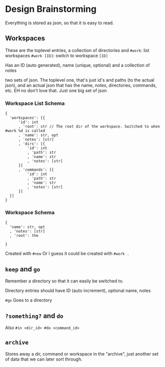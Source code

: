 # Design Brainstorming

  Everything is stored as json, so that it is easy to read.


## Workspaces

  These are the toplevel entries, a collection of directories and 
  `#work`: list workspaces
  `#work [ID]`: switch to workspace `[ID]`

  Has an ID (auto generated), name (unique, optional) and a collection of notes

  two sets of json. The toplevel one, that's just id's and paths (to the actual json), and an actual json that has the name, notes, directories, commands, etc.
  EH no don't love that.
  Just one big set of json

  ### Workspace List Schema
  ```
{
    'workspaces': [{
        'id': int
        , 'root': str // The root dir of the workspace. Switched to when #work %d is called
        , 'name': str, opt
        , 'notes': [str]
        , 'dirs': [{
            'id': int
            , 'path': str  
            , 'name': str  
            , 'notes': [str]  
        }]
        , 'commands': [{
            'id': int
            , 'path': str  
            , 'name': str  
            , 'notes': [str]  
        }]
    }]
}
  ```


  ### Workspace Schema
  ```
  {
    'name': str, opt
    , 'notes': [str]
    , 'root': the 

  }
  ```


  Created with `#new`
  Or I guess it could be created with `#work .`

## `keep` and `go`

  Remember a directory so that it can easily be switched to.

  Directory entries should have ID (auto increment), optional name, notes

  `#go` Goes to a directory

## `?something?` and `do`

  Also `#in <dir_id> #do <command_id>`

## `archive`

  Stores away a dir, command or workspace in the "archive", just another set of data that we can later sort through.




